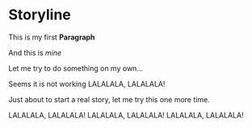 # Storyline

This is my first **Paragraph**

And this is *mine*

Let me try to do something on my own...

Seems it is not working
LALALALA, LALALALA!

Just about to start a real story, let me try this one more time. 

LALALALA, LALALALA!
LALALALA, LALALALA!
LALALALA, LALALALA!